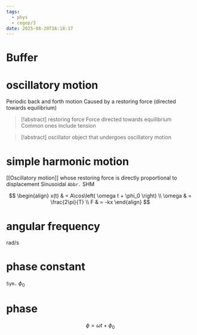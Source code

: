 ```yaml
---
tags:
  - phys
  - cegep/3
date: 2025-08-20T16:18:17
---
```


# Buffer

# oscillatory motion

Periodic back and forth motion
Caused by a restoring force (directed towards equilibrium) 

> [!abstract] restoring force
> Force directed towards equilibrium
> Common ones include tension

> [!abstract] oscillator
> object that undergoes oscillatory motion

# simple harmonic motion

[[Oscillatory motion]] whose restoring force is directly proportional to displacement
Sinusoidal
`Abbr.` SHM

$$
\begin{align}
x(t) & = A\cos\left( \omega t + \phi_0 \right) \\
\omega & = \frac{2\pi}{T} \\
F & = -kx
\end{align}
$$

# angular frequency

rad/s

# phase constant

`Sym.` $\phi_0$

# phase

$$
\phi = \omega t + \phi_0
$$